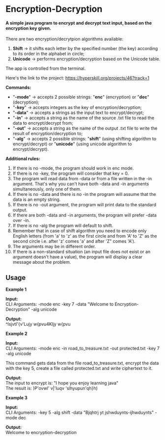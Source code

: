 # Encryption-Decryption
#### A simple java program to encrypt and decrypt text input, based on the encryption key given. 
There are two encryption/decrytpion algorithms available:

1. **Shift** -> it shifts each letter by the specified number (the key) according to its order in the alphabet in circle;
2. **Unicode** -> performs encryption/decryption based on the Unicode table.

The app is controlled from the terminal.

Here's the link to the project: https://hyperskill.org/projects/46?track=1

**Commands:**
- "**-mode**" -> accepts 2 possible strings: "**enc**" (encryption) or "**dec**" (decryption);
- "**-key**" -> accepts integers as the key of encryption/decryption;
- "**-data**" -> accepts a strings as the input text to encrypt/decrypt;
- "**-in**" -> accepts a string as the name of the source .txt file to read the data to encrypt/decrypt from;
- "**-out**" -> accepts a string as the name of the output .txt file to write the result of encryption/decryption to;
- "**-alg**" -> accepts 2 possible strings: "**shift**" (using shifting algorithm to encrypt/decrypt) or "**unicode**" (using unicode algorithm to encrypt/decrypt).

**Additional rules:**
1. If there is no -mode, the program should work in enc mode.
2. If there is no -key, the program will consider that key = 0.
3. The program will read data from -data or from a file written in the -in argument. That's why you can't have both -data and -in arguments simultaneously, only one of them.
4. If there is no -data and there is no -in the program will assume that the data is an empty string.
5. If there is no -out argument, the program will print data to the standard output.
6. If there are both -data and -in arguments, the program will prefer -data over -in.
7. If there is no -alg the program will default to shift.
8. Remember that in case of shift algorithm you need to encode only English letters (from 'a' to 'z' as the first circle and from 'A' to 'Z' as the second circle i.e. after 'z' comes 'a' and after 'Z" comes 'A').
9. The arguments may be in different order.
10. If there is a non-standard situation (an input file does not exist or an argument doesn’t have a value), the program will display a clear message about the problem.

## Usage
**Example 1**

**Input:**  
CLI Arguments: -mode enc -key 7 -data "Welcome to Encryption-Decryption" -alg unicode
  
**Output:**  
^lsjvtl'{v'Lujy w{pvu4Kljy w{pvu

**Example 2**

**Input:**  
CLI Arguments: -mode enc -in road_to_treasure.txt -out protected.txt -key 7 -alg unicode

This command gets data from the file road_to_treasure.txt, encrypt the data with the key 5, create a file called protected.txt and write ciphertext to it.

**Output:**  
The input to encrypt is: "I hope you enjoy learning java"  
The result is: )P'ovwl' v|'luqv 'slhyupun'qh}h)

**Example 3**

**Input:**  
CLI Arguments: -key 5 -alg shift -data "Bjqhtrj yt jshwduynts-ijhwduynts" -mode dec

**Output:**  
Welcome to encryption-decryption
